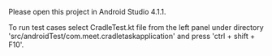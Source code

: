 Please open this project in Android Studio 4.1.1.

To run test cases select CradleTest.kt file from the left panel under directory 
'src/androidTest/com.meet.cradletaskapplication' and press 'ctrl + shift + F10'.